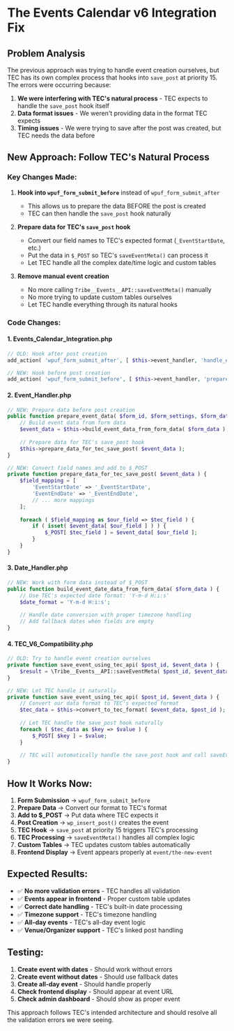 # The Events Calendar v6 Integration Fix

## Problem Analysis

The previous approach was trying to handle event creation ourselves, but TEC has its own complex process that hooks into `save_post` at priority 15. The errors were occurring because:

1. **We were interfering with TEC's natural process** - TEC expects to handle the `save_post` hook itself
2. **Data format issues** - We weren't providing data in the format TEC expects
3. **Timing issues** - We were trying to save after the post was created, but TEC needs the data before

## New Approach: Follow TEC's Natural Process

### Key Changes Made:

1. **Hook into `wpuf_form_submit_before`** instead of `wpuf_form_submit_after`
   - This allows us to prepare the data BEFORE the post is created
   - TEC can then handle the `save_post` hook naturally

2. **Prepare data for TEC's `save_post` hook**
   - Convert our field names to TEC's expected format (`_EventStartDate`, etc.)
   - Put the data in `$_POST` so TEC's `saveEventMeta()` can process it
   - Let TEC handle all the complex date/time logic and custom tables

3. **Remove manual event creation**
   - No more calling `Tribe__Events__API::saveEventMeta()` manually
   - No more trying to update custom tables ourselves
   - Let TEC handle everything through its natural hooks

### Code Changes:

#### 1. **Events_Calendar_Integration.php**
```php
// OLD: Hook after post creation
add_action( 'wpuf_form_submit_after', [ $this->event_handler, 'handle_event_submission' ], 10, 3 );

// NEW: Hook before post creation
add_action( 'wpuf_form_submit_before', [ $this->event_handler, 'prepare_event_data' ], 10, 3 );
```

#### 2. **Event_Handler.php**
```php
// NEW: Prepare data before post creation
public function prepare_event_data( $form_id, $form_settings, $form_data ) {
    // Build event data from form data
    $event_data = $this->build_event_data_from_form_data( $form_data );
    
    // Prepare data for TEC's save_post hook
    $this->prepare_data_for_tec_save_post( $event_data );
}

// NEW: Convert field names and add to $_POST
private function prepare_data_for_tec_save_post( $event_data ) {
    $field_mapping = [
        'EventStartDate' => '_EventStartDate',
        'EventEndDate' => '_EventEndDate',
        // ... more mappings
    ];
    
    foreach ( $field_mapping as $our_field => $tec_field ) {
        if ( isset( $event_data[ $our_field ] ) ) {
            $_POST[ $tec_field ] = $event_data[ $our_field ];
        }
    }
}
```

#### 3. **Date_Handler.php**
```php
// NEW: Work with form data instead of $_POST
public function build_event_date_data_from_form_data( $form_data ) {
    // Use TEC's expected date format: 'Y-m-d H:i:s'
    $date_format = 'Y-m-d H:i:s';
    
    // Handle date conversion with proper timezone handling
    // Add fallback dates when fields are empty
}
```

#### 4. **TEC_V6_Compatibility.php**
```php
// OLD: Try to handle event creation ourselves
private function save_event_using_tec_api( $post_id, $event_data ) {
    $result = \Tribe__Events__API::saveEventMeta( $post_id, $event_data, get_post( $post_id ) );
}

// NEW: Let TEC handle it naturally
private function save_event_using_tec_api( $post_id, $event_data ) {
    // Convert our data format to TEC's expected format
    $tec_data = $this->convert_to_tec_format( $event_data, $post_id );
    
    // Let TEC handle the save_post hook naturally
    foreach ( $tec_data as $key => $value ) {
        $_POST[ $key ] = $value;
    }
    
    // TEC will automatically handle the save_post hook and call saveEventMeta
}
```

## How It Works Now:

1. **Form Submission** → `wpuf_form_submit_before`
2. **Prepare Data** → Convert our format to TEC's format
3. **Add to $_POST** → Put data where TEC expects it
4. **Post Creation** → `wp_insert_post()` creates the event
5. **TEC Hook** → `save_post` at priority 15 triggers TEC's processing
6. **TEC Processing** → `saveEventMeta()` handles all complex logic
7. **Custom Tables** → TEC updates custom tables automatically
8. **Frontend Display** → Event appears properly at `event/the-new-event`

## Expected Results:

- ✅ **No more validation errors** - TEC handles all validation
- ✅ **Events appear in frontend** - Proper custom table updates
- ✅ **Correct date handling** - TEC's built-in date processing
- ✅ **Timezone support** - TEC's timezone handling
- ✅ **All-day events** - TEC's all-day event logic
- ✅ **Venue/Organizer support** - TEC's linked post handling

## Testing:

1. **Create event with dates** - Should work without errors
2. **Create event without dates** - Should use fallback dates
3. **Create all-day event** - Should handle properly
4. **Check frontend display** - Should appear at event URL
5. **Check admin dashboard** - Should show as proper event

This approach follows TEC's intended architecture and should resolve all the validation errors we were seeing. 